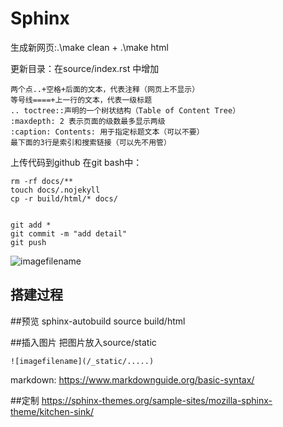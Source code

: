 # Sphinx




生成新网页:.\make clean + .\make html

更新目录：在source/index.rst 中增加


``` 
两个点..+空格+后面的文本，代表注释（网页上不显示）
等号线====+上一行的文本，代表一级标题
.. toctree::声明的一个树状结构（Table of Content Tree）
:maxdepth: 2 表示页面的级数最多显示两级
:caption: Contents: 用于指定标题文本（可以不要）
最下面的3行是索引和搜索链接（可以先不用管）
```


上传代码到github
在git bash中：
```
rm -rf docs/**
touch docs/.nojekyll
cp -r build/html/* docs/


git add *
git commit -m "add detail"
git push
```
![imagefilename](/_static/git.png)


## 搭建过程

##预览
sphinx-autobuild source build/html 

##插入图片
把图片放入source/static
```
![imagefilename](/_static/.....)
```

markdown:
https://www.markdownguide.org/basic-syntax/

##定制
https://sphinx-themes.org/sample-sites/mozilla-sphinx-theme/kitchen-sink/